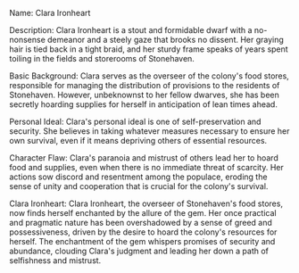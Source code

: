 
Name: Clara Ironheart

Description: Clara Ironheart is a stout and formidable dwarf with a no-nonsense demeanor and a steely gaze that brooks no dissent. Her graying hair is tied back in a tight braid, and her sturdy frame speaks of years spent toiling in the fields and storerooms of Stonehaven.

Basic Background: Clara serves as the overseer of the colony's food stores, responsible for managing the distribution of provisions to the residents of Stonehaven. However, unbeknownst to her fellow dwarves, she has been secretly hoarding supplies for herself in anticipation of lean times ahead.

Personal Ideal: Clara's personal ideal is one of self-preservation and security. She believes in taking whatever measures necessary to ensure her own survival, even if it means depriving others of essential resources.

Character Flaw: Clara's paranoia and mistrust of others lead her to hoard food and supplies, even when there is no immediate threat of scarcity. Her actions sow discord and resentment among the populace, eroding the sense of unity and cooperation that is crucial for the colony's survival.




Clara Ironheart:
Clara Ironheart, the overseer of Stonehaven's food stores, now finds herself enchanted by the allure of the gem. Her once practical and pragmatic nature has been overshadowed by a sense of greed and possessiveness, driven by the desire to hoard the colony's resources for herself. The enchantment of the gem whispers promises of security and abundance, clouding Clara's judgment and leading her down a path of selfishness and mistrust.